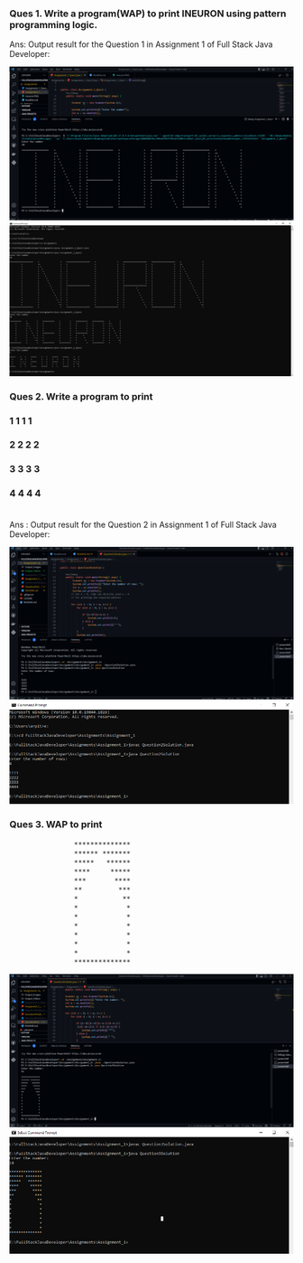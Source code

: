 ### Ques 1. Write a program(WAP) to print INEURON using pattern programming logic.

Ans: Output result for the Question 1 in Assignment 1 of Full Stack Java Developer:

![In VScode editor](./Output_Images/ineuronVSCode.png)
![Output result is like](./Output_Images/ineuron.PNG)

### Ques 2. Write a program to print

### 1 1 1 1<br>
### 2 2 2 2<br>
### 3 3 3 3<br>
### 4 4 4 4<br><br>

Ans : Output result for the Question 2 in Assignment 1 of Full Stack Java Developer:
<br>

![VScode Output](./Output_Images/Question2SolutionVSC.png)
![CMD Output](./Output_Images/Question2SolutionCMD.PNG)

### Ques 3. WAP to print
```
                ************** 
                ****** *******
                *****   ******
                ****     *****
                ***       ****
                **         ***
                *           **
                *            *
                *            *
                *            *  
                *            *
                *            *
                *            *
                **************
```
![](./Output_Images/Question3SolutionVSC.png)
![](./Output_Images/Question3SolutionCMD.PNG)



